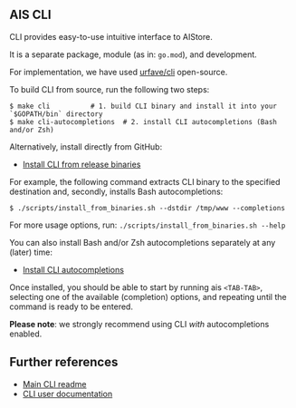 ## AIS CLI

CLI provides easy-to-use intuitive interface to AIStore.

It is a separate package, module (as in: `go.mod`), and development.

For implementation, we have used [urfave/cli](https://github.com/urfave/cli/blob/main/docs/v1/getting-started.md) open-source.

To build CLI from source, run the following two steps:

```console
$ make cli			# 1. build CLI binary and install it into your `$GOPATH/bin` directory
$ make cli-autocompletions	# 2. install CLI autocompletions (Bash and/or Zsh)
```

Alternatively, install directly from GitHub:

* [Install CLI from release binaries](https://github.com/NVIDIA/aistore/blob/main/scripts/install_from_binaries.sh)

For example, the following command extracts CLI binary to the specified destination and, secondly, installs Bash autocompletions:

```console
$ ./scripts/install_from_binaries.sh --dstdir /tmp/www --completions
```

For more usage options, run: `./scripts/install_from_binaries.sh --help`

You can also install Bash and/or Zsh autocompletions separately at any (later) time:

* [Install CLI autocompletions](https://github.com/NVIDIA/aistore/blob/main/cmd/cli/install_autocompletions.sh)

Once installed, you should be able to start by running ais `<TAB-TAB>`, selecting one of the available (completion) options, and repeating until the command is ready to be entered.

**Please note**: we strongly recommend using CLI _with_ autocompletions enabled.

## Further references

* [Main CLI readme](/docs/cli.md)
* [CLI user documentation](/docs/cli)
